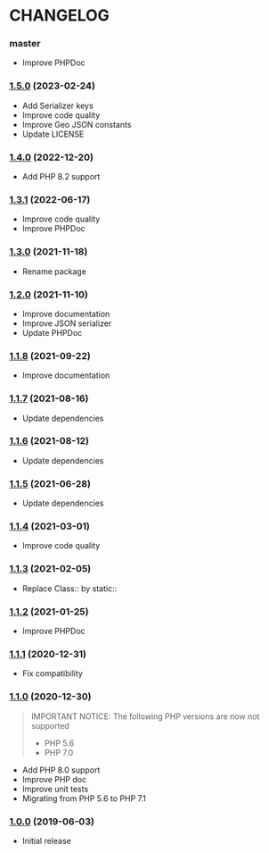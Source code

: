 CHANGELOG
=========

### master

- Improve PHPDoc

### [1.5.0](https://github.com/webeweb/geo-json-library/tree/v1.5.0) (2023-02-24)

- Add Serializer keys
- Improve code quality
- Improve Geo JSON constants
- Update LICENSE

### [1.4.0](https://github.com/webeweb/geo-json-library/tree/v1.4.0) (2022-12-20)

- Add PHP 8.2 support

### [1.3.1](https://github.com/webeweb/geo-json-library/tree/v1.3.1) (2022-06-17)

- Improve code quality
- Improve PHPDoc

### [1.3.0](https://github.com/webeweb/geo-json-library/tree/v1.3.0) (2021-11-18)

- Rename package

### [1.2.0](https://github.com/webeweb/geo-json-library/tree/v1.2.0) (2021-11-10)

- Improve documentation
- Improve JSON serializer
- Update PHPDoc

### [1.1.8](https://github.com/webeweb/geo-json-library/tree/v1.1.8) (2021-09-22)

- Improve documentation

### [1.1.7](https://github.com/webeweb/geo-json-library/tree/v1.1.7) (2021-08-16)

- Update dependencies

### [1.1.6](https://github.com/webeweb/geo-json-library/tree/v1.1.6) (2021-08-12)

- Update dependencies

### [1.1.5](https://github.com/webeweb/geo-json-library/tree/v1.1.5) (2021-06-28)

- Update dependencies

### [1.1.4](https://github.com/webeweb/geo-json-library/tree/v1.1.4) (2021-03-01)

- Improve code quality

### [1.1.3](https://github.com/webeweb/geo-json-library/tree/v1.1.3) (2021-02-05)

- Replace Class:: by static::

### [1.1.2](https://github.com/webeweb/geo-json-library/tree/v1.1.2) (2021-01-25)

- Improve PHPDoc

### [1.1.1](https://github.com/webeweb/geo-json-library/tree/v1.1.1) (2020-12-31)

- Fix compatibility

### [1.1.0](https://github.com/webeweb/geo-json-library/tree/v1.1.0) (2020-12-30)

> IMPORTANT NOTICE: The following PHP versions are now not supported
> - PHP 5.6
> - PHP 7.0

- Add PHP 8.0 support
- Improve PHP doc
- Improve unit tests
- Migrating from PHP 5.6 to PHP 7.1

### [1.0.0](https://github.com/webeweb/geo-json-library/tree/v1.0.0) (2019-06-03)

- Initial release
